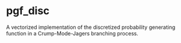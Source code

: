 # pgf_disc
A vectorized implementation of the discretized probability generating function in a Crump-Mode-Jagers branching process.
